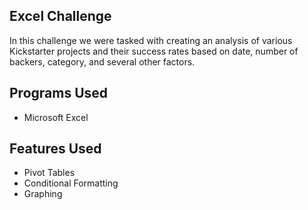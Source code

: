## Excel Challenge

In this challenge we were tasked with creating an analysis of various Kickstarter projects and their success rates based on date, number of backers, category, and several other factors.

## Programs Used
- Microsoft Excel

## Features Used
- Pivot Tables
- Conditional Formatting
- Graphing
